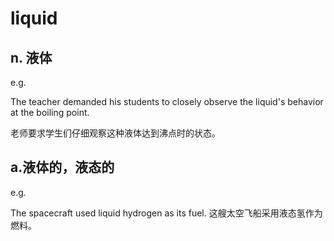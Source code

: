 # liquid

## n. 液体

e.g.

The teacher demanded his students to closely observe the liquid's behavior at the boiling point.

老师要求学生们仔细观察这种液体达到沸点时的状态。

## a.液体的，液态的

e.g.

The spacecraft used liquid hydrogen as its fuel. 这艘太空飞船采用液态氢作为燃料。
